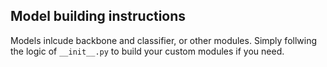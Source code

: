 ## Model building instructions

Models inlcude backbone and classifier, or other modules. Simply follwing the logic of  `__init__.py` to build your custom modules if you need.